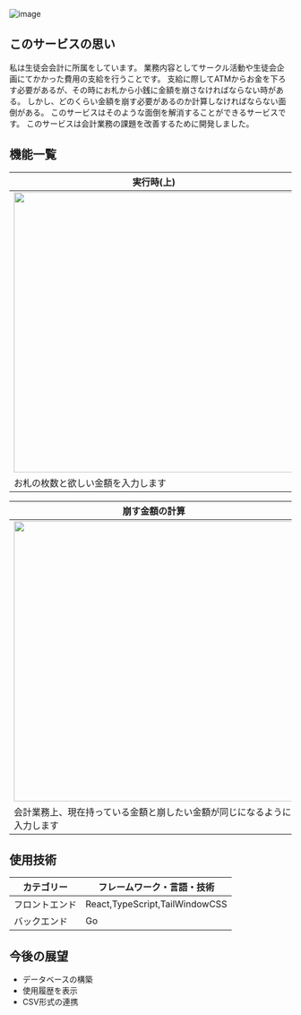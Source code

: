 ![image](https://github.com/user-attachments/assets/f0a44e40-720a-435f-bc81-65267fb7bebb)

## このサービスの思い
私は生徒会会計に所属をしています。
業務内容としてサークル活動や生徒会企画にてかかった費用の支給を行うことです。
支給に際してATMからお金を下ろす必要があるが、その時にお札から小銭に金額を崩さなければならない時がある。
しかし、どのくらい金額を崩す必要があるのか計算しなければならない面倒がある。
このサービスはそのような面倒を解消することができるサービスです。
このサービスは会計業務の課題を改善するために開発しました。

## 機能一覧
| 実行時(上) | 実行時(下) |
| --- | --- |
| <img src="https://qiita-user-contents.imgix.net/https%3A%2F%2Fqiita-image-store.s3.ap-northeast-1.amazonaws.com%2F0%2F3631203%2F657df36b-6fb0-35bd-a920-f95ea2d8d612.png?ixlib=rb-4.0.0&auto=format&gif-q=60&q=75&s=98feb8c9a52caab9497ae7242241ee04" width="500px"> | <img src="https://qiita-user-contents.imgix.net/https%3A%2F%2Fqiita-image-store.s3.ap-northeast-1.amazonaws.com%2F0%2F3631203%2F5f728d22-d573-451d-1fe0-6b6cbd69e282.png?ixlib=rb-4.0.0&auto=format&gif-q=60&q=75&s=4ff78329dea4641432428d3e09a3c5db" width="500px"> |
| お札の枚数と欲しい金額を入力します | ここに崩した場合の結果が表示されます |

| 崩す金額の計算 | 結果 |
| --- | --- |
| <img src="https://qiita-user-contents.imgix.net/https%3A%2F%2Fqiita-image-store.s3.ap-northeast-1.amazonaws.com%2F0%2F3631203%2F181b7dd6-51fb-89cb-ca44-a613de60edf2.png?ixlib=rb-4.0.0&auto=format&gif-q=60&q=75&s=83c63788edc3aa43ed891a5844e52a5f" width="500px"> | <img src="https://qiita-user-contents.imgix.net/https%3A%2F%2Fqiita-image-store.s3.ap-northeast-1.amazonaws.com%2F0%2F3631203%2F1dd2a3d1-9439-0e55-7536-c05098f22b5a.png?ixlib=rb-4.0.0&auto=format&gif-q=60&q=75&s=1b8e234e7bf9d20314a848b9a8b08208" width="500px"> |
| 会計業務上、現在持っている金額と崩したい金額が同じになるように入力します | 結果が出ます |

## 使用技術
|カテゴリー|フレームワーク・言語・技術|
|---|---|
|フロントエンド|React,TypeScript,TailWindowCSS|
|バックエンド|Go|

## 今後の展望
- データベースの構築
- 使用履歴を表示
- CSV形式の連携
